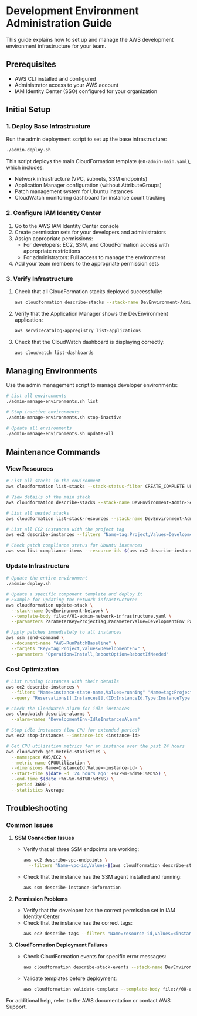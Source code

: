 # Development Environment Administration Guide

This guide explains how to set up and manage the AWS development environment infrastructure for your team.

## Prerequisites

- AWS CLI installed and configured
- Administrator access to your AWS account
- IAM Identity Center (SSO) configured for your organization

## Initial Setup

### 1. Deploy Base Infrastructure

Run the admin deployment script to set up the base infrastructure:

```bash
./admin-deploy.sh
```

This script deploys the main CloudFormation template (`00-admin-main.yaml`), which includes:
- Network infrastructure (VPC, subnets, SSM endpoints)
- Application Manager configuration (without AttributeGroups)
- Patch management system for Ubuntu instances
- CloudWatch monitoring dashboard for instance count tracking

### 2. Configure IAM Identity Center

1. Go to the AWS IAM Identity Center console
2. Create permission sets for your developers and administrators
3. Assign appropriate permissions:
   - For developers: EC2, SSM, and CloudFormation access with appropriate restrictions
   - For administrators: Full access to manage the environment
4. Add your team members to the appropriate permission sets

### 3. Verify Infrastructure

1. Check that all CloudFormation stacks deployed successfully:
   ```bash
   aws cloudformation describe-stacks --stack-name DevEnvironment-Admin-Setup
   ```

2. Verify that the Application Manager shows the DevEnvironment application:
   ```bash
   aws servicecatalog-appregistry list-applications
   ```

3. Check that the CloudWatch dashboard is displaying correctly:
   ```bash
   aws cloudwatch list-dashboards
   ```

## Managing Environments

Use the admin management script to manage developer environments:

```bash
# List all environments
./admin-manage-environments.sh list

# Stop inactive environments
./admin-manage-environments.sh stop-inactive

# Update all environments
./admin-manage-environments.sh update-all
```

## Maintenance Commands

### View Resources

```bash
# List all stacks in the environment
aws cloudformation list-stacks --stack-status-filter CREATE_COMPLETE UPDATE_COMPLETE

# View details of the main stack
aws cloudformation describe-stacks --stack-name DevEnvironment-Admin-Setup

# List all nested stacks
aws cloudformation list-stack-resources --stack-name DevEnvironment-Admin-Setup

# List all EC2 instances with the project tag
aws ec2 describe-instances --filters "Name=tag:Project,Values=DevelopmentEnv" --query "Reservations[].Instances[]"

# Check patch compliance status for Ubuntu instances
aws ssm list-compliance-items --resource-ids $(aws ec2 describe-instances --filters "Name=tag:Project,Values=DevelopmentEnv" --query "Reservations[].Instances[].InstanceId" --output text) --resource-types ManagedInstance
```

### Update Infrastructure

```bash
# Update the entire environment
./admin-deploy.sh

# Update a specific component template and deploy it
# Example for updating the network infrastructure:
aws cloudformation update-stack \
  --stack-name DevEnvironment-Network \
  --template-body file://01-admin-network-infrastructure.yaml \
  --parameters ParameterKey=ProjectTag,ParameterValue=DevelopmentEnv ParameterKey=ManagedByTag,ParameterValue=Administrator

# Apply patches immediately to all instances
aws ssm send-command \
  --document-name "AWS-RunPatchBaseline" \
  --targets "Key=tag:Project,Values=DevelopmentEnv" \
  --parameters "Operation=Install,RebootOption=RebootIfNeeded"
```

### Cost Optimization

```bash
# List running instances with their details
aws ec2 describe-instances \
  --filters "Name=instance-state-name,Values=running" "Name=tag:Project,Values=DevelopmentEnv" \
  --query "Reservations[].Instances[].{ID:InstanceId,Type:InstanceType,AZ:Placement.AvailabilityZone,State:State.Name}"

# Check the CloudWatch alarm for idle instances
aws cloudwatch describe-alarms \
  --alarm-names "DevelopmentEnv-IdleInstancesAlarm"

# Stop idle instances (low CPU for extended period)
aws ec2 stop-instances --instance-ids <instance-id>

# Get CPU utilization metrics for an instance over the past 24 hours
aws cloudwatch get-metric-statistics \
  --namespace AWS/EC2 \
  --metric-name CPUUtilization \
  --dimensions Name=InstanceId,Value=<instance-id> \
  --start-time $(date -d '24 hours ago' +%Y-%m-%dT%H:%M:%S) \
  --end-time $(date +%Y-%m-%dT%H:%M:%S) \
  --period 3600 \
  --statistics Average
```

## Troubleshooting

### Common Issues

1. **SSM Connection Issues**
   - Verify that all three SSM endpoints are working:
     ```bash
     aws ec2 describe-vpc-endpoints \
       --filters "Name=vpc-id,Values=$(aws cloudformation describe-stacks --stack-name DevEnvironment-Admin-Setup --query "Stacks[0].Outputs[?OutputKey=='VpcId'].OutputValue" --output text)"
     ```
   - Check that the instance has the SSM agent installed and running:
     ```bash
     aws ssm describe-instance-information
     ```

2. **Permission Problems**
   - Verify that the developer has the correct permission set in IAM Identity Center
   - Check that the instance has the correct tags:
     ```bash
     aws ec2 describe-tags --filters "Name=resource-id,Values=<instance-id>"
     ```

3. **CloudFormation Deployment Failures**
   - Check CloudFormation events for specific error messages:
     ```bash
     aws cloudformation describe-stack-events --stack-name DevEnvironment-Admin-Setup
     ```
   - Validate templates before deployment:
     ```bash
     aws cloudformation validate-template --template-body file://00-admin-main.yaml
     ```

For additional help, refer to the AWS documentation or contact AWS Support.
